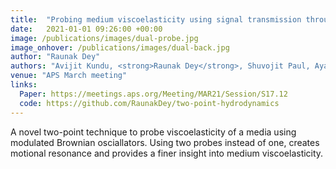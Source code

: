 ```yaml
---
title:  "Probing medium viscoelasticity using signal transmission through coupled harmonic oscillators*"
date:   2021-01-01 09:26:00 +00:00
image: /publications/images/dual-probe.jpg
image_onhover: /publications/images/dual-back.jpg
author: "Raunak Dey"
authors: "Avijit Kundu, <strong>Raunak Dey</strong>, Shuvojit Paul, Ayan Banerjee"
venue: "APS March meeting"
links:
  Paper: https://meetings.aps.org/Meeting/MAR21/Session/S17.12
  code: https://github.com/RaunakDey/two-point-hydrodynamics
---
```

A novel two-point technique to probe viscoelasticity of a media using modulated Brownian osciallators. Using two probes instead of one, creates motional resonance and provides a finer insight into medium viscoelasticity.
